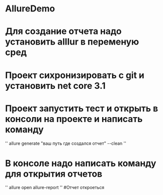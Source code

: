 # AllureDemo 
# Для создание отчета надо установить  alllur в переменую сред
# Проект сихронизировать с git и установить net core 3.1  
# Проект запустить тест  и открыть в консоли на проекте и написать команду
''
allure generate "ваш путь где создался отчет" --clean 
''
# В консоле надо написать команду для открытия отчетов
''
allure open allure-report
''
#Отчет откроеться
